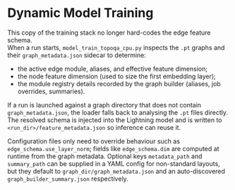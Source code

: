 # Dynamic Model Training

This copy of the training stack no longer hard-codes the edge feature schema.  
When a run starts, `model_train_topoqa_cpu.py` inspects the `.pt` graphs and
their `graph_metadata.json` sidecar to determine:

- the active edge module, aliases, and effective feature dimension;
- the node feature dimension (used to size the first embedding layer);
- the module registry details recorded by the graph builder (aliases, job
  overrides, summaries).

If a run is launched against a graph directory that does not contain
`graph_metadata.json`, the loader falls back to analysing the `.pt` files
directly.  The resolved schema is injected into the Lightning model and is
written to `<run_dir>/feature_metadata.json` so inference can reuse it.

Configuration files only need to override behaviour such as
`edge_schema.use_layer_norm`; fields like `edge_schema.dim` are computed at
runtime from the graph metadata.  Optional keys `metadata_path` and
`summary_path` can be supplied in a YAML config for non-standard layouts, but
they default to `graph_dir/graph_metadata.json` and an auto-discovered
`graph_builder_summary.json` respectively.
